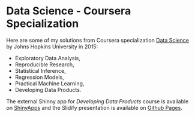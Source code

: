 # Data Science - Coursera Specialization

Here are some of my solutions from Coursera specialization [Data Science](https://www.coursera.org/specializations/jhu-data-science) by Johns Hopkins University in 2015:

 * Exploratory Data Analysis,
 * Reproducible Research,
 * Statistical Inference,
 * Regression Models,
 * Practical Machine Learning,
 * Developing Data Products.

The external Shinny app for *Developing Data Products* course is available on [ShinyApps](https://andre.shinyapps.io/shinyapp/) and the Slidify presentation is available on [Github Pages](https://andre-wojtowicz.github.io/jhu-data-science/presentation).
